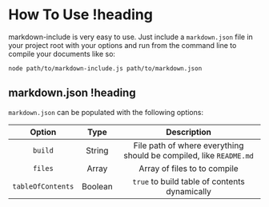 # How To Use !heading

markdown-include is very easy to use.  Just include a `markdown.json` file in your project root with your options and run from the command line to compile your documents like so:

```
node path/to/markdown-include.js path/to/markdown.json
```

## markdown.json !heading

`markdown.json` can be populated with the following options:

| Option            | Type          | Description                                                                |
|:-----------------:|:-------------:|:--------------------------------------------------------------------------:|
| `build`           | String        | File path of where everything should be compiled, like `README.md`         |
| `files`           | Array         | Array of files to to compile                                               |
| `tableOfContents` | Boolean       | `true` to build table of contents dynamically                              |

